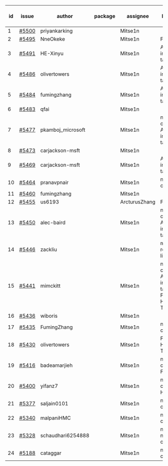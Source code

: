 | id | issue | author | package | assignee | bot advice | created date of issue | target release date | date from target |
| ------ | ------ | ------ | ------ | ------ | ------ | ------ | ------ | :-----: |
| 1 | [#5500](https://github.com/Azure/sdk-release-request/issues/5500) | priyankarking |  | Mitse1n |  | 09-13 | 09-27 |  |
| 2 | [#5495](https://github.com/Azure/sdk-release-request/issues/5495) | NneOkeke |  | Mitse1n | FirstBeta. | 09-13 | 09-27 |  |
| 3 | [#5491](https://github.com/Azure/sdk-release-request/issues/5491) | HE-Xinyu |  | Mitse1n | Attention to inconsistent tag. | 09-13 | 10-24 |  |
| 4 | [#5486](https://github.com/Azure/sdk-release-request/issues/5486) | olivertowers |  | Mitse1n | Attention to inconsistent tag. | 09-12 | 09-27 |  |
| 5 | [#5484](https://github.com/Azure/sdk-release-request/issues/5484) | fumingzhang |  | Mitse1n | Attention to inconsistent tag. | 09-12 | 09-26 |  |
| 6 | [#5483](https://github.com/Azure/sdk-release-request/issues/5483) | qfai |  | Mitse1n |  | 09-12 | 09-26 |  |
| 7 | [#5477](https://github.com/Azure/sdk-release-request/issues/5477) | pkamboj_microsoft |  | Mitse1n | new comment. Attention to inconsistent tag. | 09-10 | 09-26 |  |
| 8 | [#5473](https://github.com/Azure/sdk-release-request/issues/5473) | carjackson-msft |  | Mitse1n |  | 09-09 | 09-27 |  |
| 9 | [#5469](https://github.com/Azure/sdk-release-request/issues/5469) | carjackson-msft |  | Mitse1n | Attention to inconsistent tag. | 09-09 | 09-27 |  |
| 10 | [#5464](https://github.com/Azure/sdk-release-request/issues/5464) | pranavpnair |  | Mitse1n | new comment. | 09-06 | 09-27 |  |
| 11 | [#5460](https://github.com/Azure/sdk-release-request/issues/5460) | fumingzhang |  | Mitse1n |  | 09-02 | 09-26 |  |
| 12 | [#5455](https://github.com/Azure/sdk-release-request/issues/5455) | us6193 |  | ArcturusZhang | FirstGA. | 08-30 | 09-09 |  |
| 13 | [#5450](https://github.com/Azure/sdk-release-request/issues/5450) | alec-baird |  | Mitse1n | new comment. Attention to inconsistent tag. | 08-30 | 09-27 |  |
| 14 | [#5446](https://github.com/Azure/sdk-release-request/issues/5446) | zackliu |  | Mitse1n | multi readme link! | 08-26 | 09-26 |  |
| 15 | [#5441](https://github.com/Azure/sdk-release-request/issues/5441) | mimckitt |  | Mitse1n | new comment. Attention to inconsistent tag. FirstGA. HoldOn. TypeSpec. | 08-22 | 09-27 |  |
| 16 | [#5436](https://github.com/Azure/sdk-release-request/issues/5436) | wiboris |  | Mitse1n |  | 08-22 | 09-27 |  |
| 17 | [#5435](https://github.com/Azure/sdk-release-request/issues/5435) | FumingZhang |  | Mitse1n | new comment. | 08-22 | 09-26 |  |
| 18 | [#5430](https://github.com/Azure/sdk-release-request/issues/5430) | olivertowers |  | Mitse1n | FirstGA. HoldOn. TypeSpec. | 08-19 | 09-27 |  |
| 19 | [#5416](https://github.com/Azure/sdk-release-request/issues/5416) | badeamarjieh |  | Mitse1n | new comment. FirstGA. | 08-12 | 09-26 |  |
| 20 | [#5400](https://github.com/Azure/sdk-release-request/issues/5400) | yifanz7 |  | Mitse1n | new comment. HoldOn. | 08-07 | 09-27 |  |
| 21 | [#5377](https://github.com/Azure/sdk-release-request/issues/5377) | saljain0101 |  | Mitse1n | new comment. | 07-26 | 09-26 |  |
| 22 | [#5340](https://github.com/Azure/sdk-release-request/issues/5340) | malpaniHMC |  | Mitse1n | new comment. | 07-18 | 08-23 |  |
| 23 | [#5328](https://github.com/Azure/sdk-release-request/issues/5328) | schaudhari6254888 |  | Mitse1n | new issue. new comment. | 07-10 | 08-23 |  |
| 24 | [#5188](https://github.com/Azure/sdk-release-request/issues/5188) | cataggar |  | Mitse1n | new comment. | 05-08 | 09-26 |  |
